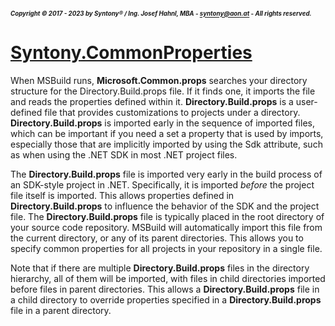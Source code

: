 ##### <sub><sub>Copyright &copy; 2017 - 2023 by Syntony&reg; / Ing. Josef Hahnl, MBA - syntony@aon.at - All rights reserved.</sub></sub>
# [Syntony.CommonProperties](./../README.md)

When MSBuild runs, **Microsoft.Common.props** searches your directory structure for the Directory.Build.props file. 
If it finds one, it imports the file and reads the properties defined within it. 
**Directory.Build.props** is a user-defined file that provides customizations to projects under a directory. **Directory.Build.props** is imported early in the sequence of imported files, which can be important if you need a set a property that is used by imports, especially those that are implicitly imported by using the Sdk attribute, such as when using the .NET SDK in most .NET project files.

The **Directory.Build.props** file is imported very early in the build process of an SDK-style project in .NET.
Specifically, it is imported *before* the project file itself is imported. This allows properties defined in **Directory.Build.props** to influence the behavior of the SDK and the project file.
The **Directory.Build.props** file is typically placed in the root directory of your source code repository. MSBuild will automatically import this file from the current directory, or any of its parent directories. This allows you to specify common properties for all projects in your repository in a single file.

Note that if there are multiple **Directory.Build.props** files in the directory hierarchy, all of them will be imported, with files in child directories imported before files in parent directories. This allows a **Directory.Build.props** file in a child directory to override properties specified in a **Directory.Build.props** file in a parent directory.
